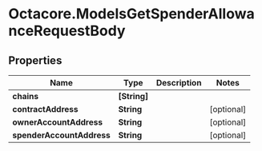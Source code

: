# Octacore.ModelsGetSpenderAllowanceRequestBody

## Properties
Name | Type | Description | Notes
------------ | ------------- | ------------- | -------------
**chains** | **[String]** |  | 
**contractAddress** | **String** |  | [optional] 
**ownerAccountAddress** | **String** |  | [optional] 
**spenderAccountAddress** | **String** |  | [optional] 


